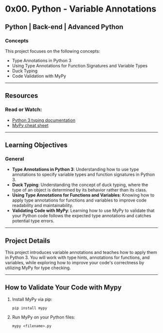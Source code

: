 # 0x00. Python - Variable Annotations

## Python | Back-end | Advanced Python

### Concepts
This project focuses on the following concepts:

- Type Annotations in Python 3
- Using Type Annotations for Function Signatures and Variable Types
- Duck Typing
- Code Validation with MyPy

---

## Resources

### Read or Watch:
- [Python 3 typing documentation](https://docs.python.org/3/library/typing.html)
- [MyPy cheat sheet](https://mypy.readthedocs.io/en/stable/cheat_sheet.html)

---

## Learning Objectives

### General

- **Type Annotations in Python 3**: Understanding how to use type annotations to specify variable types and function signatures in Python 3.
- **Duck Typing**: Understanding the concept of duck typing, where the type of an object is determined by its behavior rather than its class.
- **Using Type Annotations for Functions and Variables**: Knowing how to apply type annotations for functions and variables to improve code readability and maintainability.
- **Validating Code with MyPy**: Learning how to use MyPy to validate that your Python code follows the expected type annotations and catches potential type errors.

---

## Project Details

This project introduces variable annotations and teaches how to apply them in Python 3. You will work with type hints, annotations for functions, and variables, while exploring how to improve your code's correctness by utilizing MyPy for type checking.

---

## How to Validate Your Code with Mypy

1. Install MyPy via pip:
   ```
   pip install mypy
   ```

2. Run MyPy on your Python files:
    ```
    mypy <filename>.py
    ```